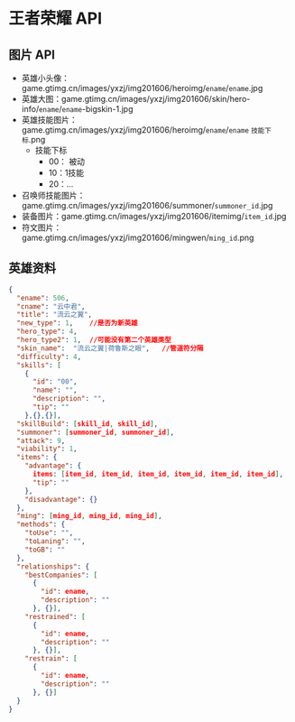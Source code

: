 # 王者荣耀 API

## 图片 API

- 英雄小头像：game.gtimg.cn/images/yxzj/img201606/heroimg/`ename`/`ename`.jpg
- 英雄大图：game.gtimg.cn/images/yxzj/img201606/skin/hero-info/`ename`/`ename`-bigskin-1.jpg
- 英雄技能图片：game.gtimg.cn/images/yxzj/img201606/heroimg/`ename`/`ename` `技能下标`.png
  - 技能下标
    - 00： 被动
    - 10：1技能
    - 20：...
- 召唤师技能图片：game.gtimg.cn/images/yxzj/img201606/summoner/`summoner_id`.jpg
- 装备图片：game.gtimg.cn/images/yxzj/img201606/itemimg/`item_id`.jpg
- 符文图片：game.gtimg.cn/images/yxzj/img201606/mingwen/`ming_id`.png

## 英雄资料

```json
{
  "ename": 506,
  "cname": "云中君",
  "title": "流云之翼",
  "new_type": 1,	//是否为新英雄
  "hero_type": 4,
  "hero_type2": 1,	//可能没有第二个英雄类型
  "skin_name":	"流云之翼|荷鲁斯之眼",	//管道符分隔
  "difficulty": 4,
  "skills": [
    {
      "id": "00",
      "name": "",
      "description": "",
      "tip": ""
    },{},{}],
  "skillBuild": [skill_id, skill_id],
  "summoner": [summoner_id, summoner_id],
  "attack": 9,
  "viability": 1,
  "items": {
    "advantage": {
      items: [item_id, item_id, item_id, item_id, item_id, item_id],
      "tip": ""
    },
    "disadvantage": {}
  },
  "ming": [ming_id, ming_id, ming_id],
  "methods": {
    "toUse": "",
    "toLaning": "",
    "toGB": ""
  },
  "relationships": {
    "bestCompanies": [
      {
        "id": ename,
        "description": ""
      }, {}],
    "restrained": [
      {
        "id": ename,
        "description": ""
      }, {}],
    "restrain": [
      {
        "id": ename,
        "description": ""
      }, {}]
  }
}
```

